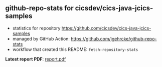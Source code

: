 ## github-repo-stats for cicsdev/cics-java-jcics-samples

- statistics for repository https://github.com/cicsdev/cics-java-jcics-samples
- managed by GitHub Action: https://github.com/jgehrcke/github-repo-stats
- workflow that created this README: `fetch-repository-stats`

**Latest report PDF**: [report.pdf](https://github.com/cicsdev/repo-stats/raw/reports/cicsdev/cics-java-jcics-samples/latest-report/report.pdf)

